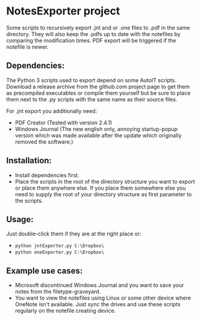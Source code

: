 # NotesExporter project
Some scripts to recursively export .jnt and or .one files to .pdf in the same directory. They will also keep the .pdfs up to date with the notefiles by comparing the modification times. PDF export will
be triggered if the notefile is newer.

## Dependencies:
The Python 3 scripts used to export depend on some AutoIT scripts. Download a release archive from the github.com project page to get them as precompiled executables or compile them yourself but be sure to place them next to the .py scripts with the same name as their source files.

For .jnt export you additionally need:
* PDF Creator (Tested with version 2.4.1)
* Windows Journal (The new english only, annoying startup-popup version which was made available after the update which originally removed the software.)

## Installation:
* Install dependencies first.
* Place the scripts in the root of the directory structure you want to export or place them anywhere else. If you place them somewhere else you need to supply the root of your directory structure as first parameter to the scripts.

## Usage:
Just double-click them if they are at the right place or:
* ```python jntExporter.py C:\Dropbox\```
* ```python oneExporter.py C:\Dropbox\```

## Example use cases:
* Microsoft discontinued Windows Journal and you want to save your notes from the filetype-graveyard.
* You want to view the notefiles using Linux or some other device where OneNote isn't available. Just sync the drives and use these scripts regularly on the notefile creating device.
